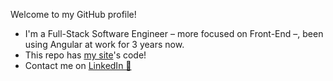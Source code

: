 Welcome to my GitHub profile!

+ I'm a Full-Stack Software Engineer – more focused on Front-End –, been using Angular at work for 3 years now.
+ This repo has [my site](https://luistovar.dev)'s code!
+ Contact me on [LinkedIn 💼](https://linkedin.com/in/luis--tovar)
